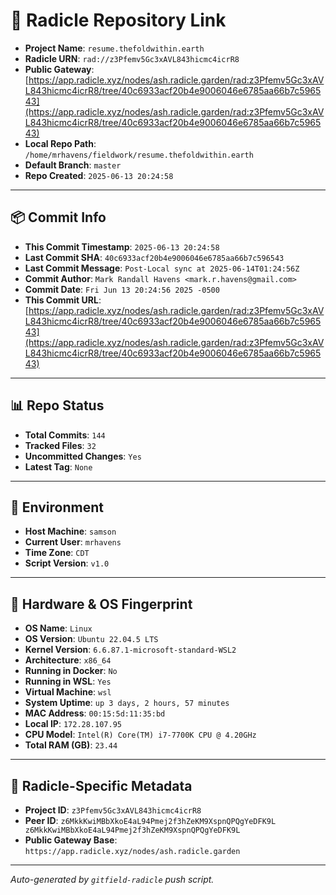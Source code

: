 # 🔗 Radicle Repository Link

- **Project Name**: `resume.thefoldwithin.earth`
- **Radicle URN**: `rad://z3Pfemv5Gc3xAVL843hicmc4icrR8`
- **Public Gateway**: [https://app.radicle.xyz/nodes/ash.radicle.garden/rad:z3Pfemv5Gc3xAVL843hicmc4icrR8/tree/40c6933acf20b4e9006046e6785aa66b7c596543](https://app.radicle.xyz/nodes/ash.radicle.garden/rad:z3Pfemv5Gc3xAVL843hicmc4icrR8/tree/40c6933acf20b4e9006046e6785aa66b7c596543)
- **Local Repo Path**: `/home/mrhavens/fieldwork/resume.thefoldwithin.earth`
- **Default Branch**: `master`
- **Repo Created**: `2025-06-13 20:24:58`

---

## 📦 Commit Info

- **This Commit Timestamp**: `2025-06-13 20:24:58`
- **Last Commit SHA**: `40c6933acf20b4e9006046e6785aa66b7c596543`
- **Last Commit Message**: `Post-Local sync at 2025-06-14T01:24:56Z`
- **Commit Author**: `Mark Randall Havens <mark.r.havens@gmail.com>`
- **Commit Date**: `Fri Jun 13 20:24:56 2025 -0500`
- **This Commit URL**: [https://app.radicle.xyz/nodes/ash.radicle.garden/rad:z3Pfemv5Gc3xAVL843hicmc4icrR8/tree/40c6933acf20b4e9006046e6785aa66b7c596543](https://app.radicle.xyz/nodes/ash.radicle.garden/rad:z3Pfemv5Gc3xAVL843hicmc4icrR8/tree/40c6933acf20b4e9006046e6785aa66b7c596543)

---

## 📊 Repo Status

- **Total Commits**: `144`
- **Tracked Files**: `32`
- **Uncommitted Changes**: `Yes`
- **Latest Tag**: `None`

---

## 🧭 Environment

- **Host Machine**: `samson`
- **Current User**: `mrhavens`
- **Time Zone**: `CDT`
- **Script Version**: `v1.0`

---

## 🧬 Hardware & OS Fingerprint

- **OS Name**: `Linux`
- **OS Version**: `Ubuntu 22.04.5 LTS`
- **Kernel Version**: `6.6.87.1-microsoft-standard-WSL2`
- **Architecture**: `x86_64`
- **Running in Docker**: `No`
- **Running in WSL**: `Yes`
- **Virtual Machine**: `wsl`
- **System Uptime**: `up 3 days, 2 hours, 57 minutes`
- **MAC Address**: `00:15:5d:11:35:bd`
- **Local IP**: `172.28.107.95`
- **CPU Model**: `Intel(R) Core(TM) i7-7700K CPU @ 4.20GHz`
- **Total RAM (GB)**: `23.44`

---

## 🌱 Radicle-Specific Metadata

- **Project ID**: `z3Pfemv5Gc3xAVL843hicmc4icrR8`
- **Peer ID**: `z6MkkKwiMBbXkoE4aL94Pmej2f3hZeKM9XspnQPQgYeDFK9L
z6MkkKwiMBbXkoE4aL94Pmej2f3hZeKM9XspnQPQgYeDFK9L`
- **Public Gateway Base**: `https://app.radicle.xyz/nodes/ash.radicle.garden`

---

_Auto-generated by `gitfield-radicle` push script._
